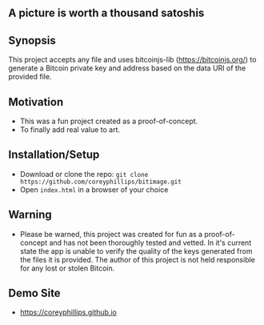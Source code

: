 ## A picture is worth a thousand satoshis



## Synopsis

This project accepts any file and uses bitcoinjs-lib (https://bitcoinjs.org/) to generate a Bitcoin private key and address based on the data URI of the provided file.

## Motivation

- This was a fun project created as a proof-of-concept. 
- To finally add real value to art.

## Installation/Setup

- Download or clone the repo: `git clone https://github.com/coreyphillips/bitimage.git`
- Open `index.html` in a browser of your choice

## Warning
- Please be warned, this project was created for fun as a proof-of-concept and has not been thoroughly tested and vetted. In it's current state the app is unable to verify the quality of the keys generated from the files it is provided. The author of this project is not held responsible for any lost or stolen Bitcoin. 

## Demo Site
- https://coreyphillips.github.io